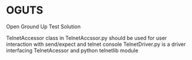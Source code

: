 # OGUTS
Open Ground Up Test Solution

TelnetAccessor class in TelnetAccssor.py should be used for user interaction with send/expect and telnet console
TelnetDriver.py is a driver interfacing TelnetAcessor and python telnetlib module
